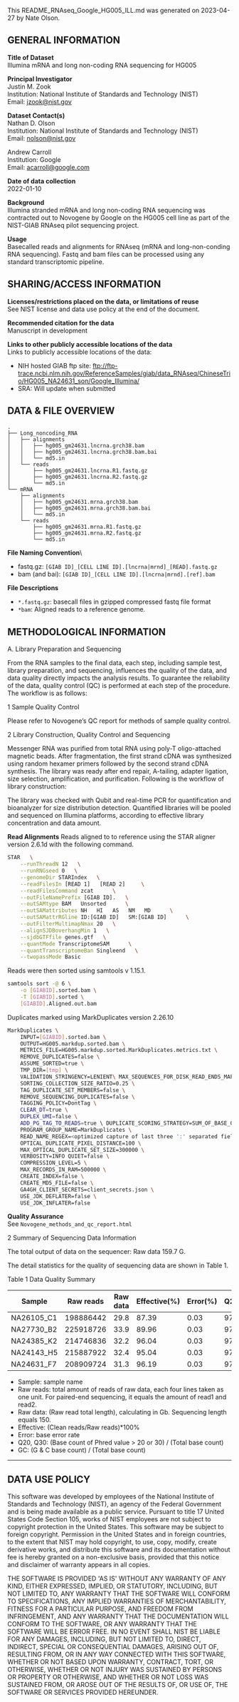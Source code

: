 This README_RNAseq_Google_HG005_ILL.md was generated on 2023-04-27 by Nate Olson.

GENERAL INFORMATION
-------------------

**Title of Dataset**\
Illumina mRNA and long non-coding RNA sequencing for HG005

**Principal Investigator**\
Justin M. Zook\
Institution: National Institute of Standards and Technology (NIST)\
Email: <jzook@nist.gov>

**Dataset Contact(s)**\
Nathan D. Olson\
Institution: National Institute of Standards and Technology (NIST)\
Email: <nolson@nist.gov>

Andrew Carroll\
Institution: Google\
Email: <acarroll@google.com>

**Date of data collection**\
2022-01-10

**Background**\
Illumina stranded mRNA and long non-coding RNA sequencing was contracted
out to Novogene by Google on the HG005 cell line as part of the NIST-GIAB
RNAseq pilot sequencing project.

**Usage**\
Basecalled reads and alignments for RNAseq (mRNA and long-non-conding RNA sequencing).
Fastq and bam files can be processed using any standard transcriptomic pipeline.

SHARING/ACCESS INFORMATION
--------------------------

**Licenses/restrictions placed on the data, or limitations of reuse**\
See NIST license and data use policy at the end of the document.

**Recommended citation for the data**\
Manuscript in development

**Links to other publicly accessible locations of the data**\
Links to publicly accessible locations of the data:

- NIH hosted GIAB ftp site: ftp://ftp-trace.ncbi.nlm.nih.gov/ReferenceSamples/giab/data_RNAseq/ChineseTrio/HG005_NA24631_son/Google_Illumina/
- SRA: Will update when submitted

DATA & FILE OVERVIEW
--------------------

```text
.
├── Long_noncoding_RNA
│   ├── alignments
│   │   ├── hg005_gm24631.lncrna.grch38.bam
│   │   ├── hg005_gm24631.lncrna.grch38.bam.bai
│   │   └── md5.in
│   └── reads
│       ├── hg005_gm24631.lncrna.R1.fastq.gz
│       ├── hg005_gm24631.lncrna.R2.fastq.gz
│       └── md5.in
└── mRNA
    ├── alignments
    │   ├── hg005_gm24631.mrna.grch38.bam
    │   ├── hg005_gm24631.mrna.grch38.bam.bai
    │   └── md5.in
    └── reads
        ├── hg005_gm24631.mrna.R1.fastq.gz
        ├── hg005_gm24631.mrna.R2.fastq.gz
        └── md5.in
```

**File Naming Convention**\

- fastq.gz: `[GIAB ID]_[CELL LINE ID].[lncrna|mrnd]_[READ].fastq.gz`
- bam (and bai): `[GIAB ID]_[CELL LINE ID].[lncrna|mrnd].[ref].bam`

**File Descriptions**

- `*.fastq.gz`: basecall files in gzipped compressed fastq file format
- `*bam`: Aligned reads to a reference genome.

METHODOLOGICAL INFORMATION
--------------------------

A. Library Preparation and Sequencing

From the RNA samples to the final data, each step, including sample test, library preparation, and sequencing, influences the quality of the data, and data quality directly impacts the analysis results. To guarantee the reliability of the data, quality control (QC) is performed at each step of the procedure. The workflow is as follows:

1 Sample Quality Control

Please refer to Novogene’s QC report for methods of sample quality control.

2 Library Construction, Quality Control and Sequencing

Messenger RNA was purified from total RNA using poly-T oligo-attached magnetic beads. After fragmentation, the first strand cDNA was synthesized using random hexamer primers followed by the second strand cDNA synthesis. The library was ready after end repair, A-tailing, adapter ligation, size selection, amplification, and purification. Following is the workflow of library construction:

The library was checked with Qubit and real-time PCR for quantification and bioanalyzer for size distribution detection. Quantified libraries will be pooled and sequenced on Illumina platforms, according to effective library concentration and data amount.

**Read Alignments**
Reads aligned to to reference using the STAR  aligner version 2.6.1d with the following command.

```bash
STAR   \
    --runThreadN 12   \
    --runRNGseed 0   \
    --genomeDir STARIndex   \
    --readFilesIn [READ 1]   [READ 2]     \
    --readFilesCommand zcat      \
    --outFileNamePrefix [GIAB ID].   \
    --outSAMtype BAM   Unsorted      \
    --outSAMattributes NH   HI   AS   NM   MD      \
    --outSAMattrRGline ID:[GIAB ID]   SM:[GIAB ID]      \
    --outFilterMultimapNmax 20   \
    --alignSJDBoverhangMin 1   \
    --sjdbGTFfile genes.gtf   \
    --quantMode TranscriptomeSAM      \
    --quantTranscriptomeBan Singleend   \
    --twopassMode Basic
```

Reads were then sorted using samtools v 1.15.1.

```bash
samtools sort -@ 6 \
    -o [GIABID].sorted.bam \
    -T [GIABID].sorted \
    [GIABID].Aligned.out.bam
```

Duplicates marked using MarkDuplicates version 2.26.10

```bash
MarkDuplicates \
    INPUT=[GIABID].sorted.bam \
    OUTPUT=HG005.markdup.sorted.bam \
    METRICS_FILE=HG005.markdup.sorted.MarkDuplicates.metrics.txt \
    REMOVE_DUPLICATES=false \
    ASSUME_SORTED=true \
    TMP_DIR=[tmp] \
    VALIDATION_STRINGENCY=LENIENT\ MAX_SEQUENCES_FOR_DISK_READ_ENDS_MAP=50000 \ MAX_FILE_HANDLES_FOR_READ_ENDS_MAP=8000\
    SORTING_COLLECTION_SIZE_RATIO=0.25 \
    TAG_DUPLICATE_SET_MEMBERS=false \
    REMOVE_SEQUENCING_DUPLICATES=false \
    TAGGING_POLICY=DontTag \ 
    CLEAR_DT=true \
    DUPLEX_UMI=false \
    ADD_PG_TAG_TO_READS=true \ DUPLICATE_SCORING_STRATEGY=SUM_OF_BASE_QUALITIES \ PROGRAM_RECORD_ID=MarkDuplicates \
    PROGRAM_GROUP_NAME=MarkDuplicates \
    READ_NAME_REGEX=<optimized capture of last three ':' separated fields as numeric values> \
    OPTICAL_DUPLICATE_PIXEL_DISTANCE=100 \
    MAX_OPTICAL_DUPLICATE_SET_SIZE=300000 \
    VERBOSITY=INFO QUIET=false \
    COMPRESSION_LEVEL=5 \
    MAX_RECORDS_IN_RAM=500000 \
    CREATE_INDEX=false \
    CREATE_MD5_FILE=false \
    GA4GH_CLIENT_SECRETS=client_secrets.json \
    USE_JDK_DEFLATER=false \
    USE_JDK_INFLATER=false
```

**Quality Assurance**\
See `Novogene_methods_and_qc_report.html`

2 Summary of Sequencing Data Information

The total output of data on the sequencer: Raw data 159.7 G.

The detail statistics for the quality of sequencing data are shown in Table 1.

Table 1 Data Quality Summary

| Sample     | Raw reads | Raw data | Effective(%) | Error(%) | Q20(%) | Q30(%) | GC(%) |
|------------|-----------|----------|--------------|----------|--------|--------|-------|
| NA26105_C1 | 198886442 | 29.8     | 87.39        | 0.03     | 97.73  | 93.94  | 48.76 |
| NA27730_B2 | 225918726 | 33.9     | 89.96        | 0.03     | 97.87  | 94.15  | 47.98 |
| NA24385_K2 | 214746836 | 32.2     | 96.04        | 0.03     | 97.76  | 94.12  | 50.03 |
| NA24143_H5 | 215887922 | 32.4     | 95.04        | 0.03     | 97.46  | 93.63  | 51.79 |
| NA24631_F7 | 208909724 | 31.3     | 96.19        | 0.03     | 97.71  | 93.93  | 50.89 |

- Sample: sample name
- Raw reads: total amount of reads of raw data, each four lines taken as one unit. For paired-end sequencing, it equals the amount of read1 and read2.
- Raw data: (Raw read total length), calculating in Gb. Sequencing length equals 150.
- Effective: (Clean reads/Raw reads)*100%
- Error: base error rate
- Q20, Q30: (Base count of Phred value > 20 or 30) / (Total base count)
- GC: (G & C base count) / (Total base count)

--------------------------
DATA USE POLICY
--------------------------

This software was developed by employees of the National Institute of Standards
and Technology (NIST), an agency of the Federal Government and is being made
available as a public service. Pursuant to title 17 United States Code Section
105, works of NIST employees are not subject to copyright protection in the
United States. This software may be subject to foreign copyright. Permission in
the United States and in foreign countries, to the extent that NIST may hold
copyright, to use, copy, modify, create derivative works, and distribute this
software and its documentation without fee is hereby granted on a non-exclusive
basis, provided that this notice and disclaimer of warranty appears in all
copies.

THE SOFTWARE IS PROVIDED 'AS IS' WITHOUT ANY WARRANTY OF ANY KIND, EITHER
EXPRESSED, IMPLIED, OR STATUTORY, INCLUDING, BUT NOT LIMITED TO, ANY WARRANTY
THAT THE SOFTWARE WILL CONFORM TO SPECIFICATIONS, ANY IMPLIED WARRANTIES OF
MERCHANTABILITY, FITNESS FOR A PARTICULAR PURPOSE, AND FREEDOM FROM
INFRINGEMENT, AND ANY WARRANTY THAT THE DOCUMENTATION WILL CONFORM TO THE
SOFTWARE, OR ANY WARRANTY THAT THE SOFTWARE WILL BE ERROR FREE. IN NO EVENT
SHALL NIST BE LIABLE FOR ANY DAMAGES, INCLUDING, BUT NOT LIMITED TO, DIRECT,
INDIRECT, SPECIAL OR CONSEQUENTIAL DAMAGES, ARISING OUT OF, RESULTING FROM, OR
IN ANY WAY CONNECTED WITH THIS SOFTWARE, WHETHER OR NOT BASED UPON WARRANTY,
CONTRACT, TORT, OR OTHERWISE, WHETHER OR NOT INJURY WAS SUSTAINED BY PERSONS OR
PROPERTY OR OTHERWISE, AND WHETHER OR NOT LOSS WAS SUSTAINED FROM, OR AROSE OUT
OF THE RESULTS OF, OR USE OF, THE SOFTWARE OR SERVICES PROVIDED HEREUNDER.

